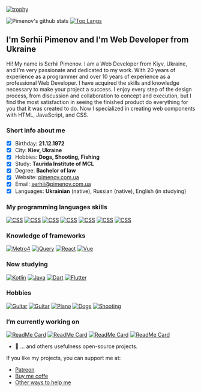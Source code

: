 [![trophy](https://github-profile-trophy.vercel.app/?username=olton&column=8&margin-w=2)](https://github.com/ryo-ma/github-profile-trophy)


![Pimenov's github stats](https://github-readme-stats.vercel.app/api?username=olton&show_icons=true&hide=prs,contribs&count_private=true)
[![Top Langs](https://github-readme-stats.vercel.app/api/top-langs/?username=olton&layout=compact&hide=kotlin)](https://github.com/olton?tab=repositories)

## I'm Serhii Pimenov and I'm Web Developer from Ukraine

Hi! My name is Serhii Pimenov. I am a Web Developer from Kiyv, Ukraine, and I'm very passionate and dedicated to my work. With 20 years of experience as a programmer and over 10 years of experience as a professional Web Developer. I have acquired the skills and knowledge necessary to make your project a success. I enjoy every step of the design process, from discussion and collaboration to concept and execution, but I find the most satisfaction in seeing the finished product do everything for you that it was created to do. Now I specialized in creating web components with HTML, JavaScript, and CSS.

### Short info about me
- [x] Birthday: **21.12.1972**
- [x] City: **Kiev, Ukraine**
- [x] Hobbies: **Dogs, Shooting, Fishing**
- [x] Study: **Taurida Institute of MCL**
- [x] Degree: **Bachelor of law**
- [x] Website: [pimenov.com.ua](https://pimenov.com.ua)
- [x] Email: [serhii@pimenov.com.ua](mailto:serhii@pimenov.com.ua)
- [x] Languages: **Ukrainian** (native), Russian (native), English (in studying)

### My programming languages skills

[![CSS](https://img.shields.io/badge/CSS-10%20years-brightgreen?style=for-the-badge)]()
[![CSS](https://img.shields.io/badge/LESS-8%20years-brightgreen?style=for-the-badge)]()
[![CSS](https://img.shields.io/badge/JavaScript-10%20years-brightgreen?style=for-the-badge)]()
[![CSS](https://img.shields.io/badge/HTML-10%20years-brightgreen?style=for-the-badge)]()
[![CSS](https://img.shields.io/badge/PHP-14%20years-brightgreen?style=for-the-badge)]()
[![CSS](https://img.shields.io/badge/MySQL-14%20years-brightgreen?style=for-the-badge)]()
[![CSS](https://img.shields.io/badge/SQL-30%20years-brightgreen?style=for-the-badge)]()

### Knowledge of frameworks

[![Metro4](https://img.shields.io/badge/Metro%204-8%20years-brightgreen?style=for-the-badge)]()
[![jQuery](https://img.shields.io/badge/jQuery-8%20years-brightgreen?style=for-the-badge)]()
[![React](https://img.shields.io/badge/React-1%20year-yellow?style=for-the-badge)]()
[![Vue](https://img.shields.io/badge/Vue-less%201%20year-red?style=for-the-badge)]()

### Now studying

[![Kotlin](https://img.shields.io/badge/Kotlin-1%20year-blueviolet?style=for-the-badge)]()
[![Java](https://img.shields.io/badge/Java-1%20year-blueviolet?style=for-the-badge)]()
[![Dart](https://img.shields.io/badge/Dart-Begin-blueviolet?style=for-the-badge)]()
[![Flutter](https://img.shields.io/badge/Flutter-Begin-blueviolet?style=for-the-badge)]()

### Hobbies

[![Guitar](https://img.shields.io/badge/Guitar-Open%20G-green?style=for-the-badge)]()
[![Guitar](https://img.shields.io/badge/Guitar-Standard-green?style=for-the-badge)]()
[![Piano](https://img.shields.io/badge/Forte-Piano-green?style=for-the-badge)]()
[![Dogs](https://img.shields.io/badge/Dog-training-green?style=for-the-badge)]()
[![Shooting](https://img.shields.io/badge/Applied-shooting-green?style=for-the-badge)]()

### I’m currently working on
[![ReadMe Card](https://github-readme-stats.vercel.app/api/pin/?username=olton&repo=Metro-UI-CSS)](https://github.com/olton/Metro-UI-CSS)
[![ReadMe Card](https://github-readme-stats.vercel.app/api/pin/?username=olton&repo=Metro4-React)](https://github.com/olton/Metro4-React)
[![ReadMe Card](https://github-readme-stats.vercel.app/api/pin/?username=olton&repo=m4q)](https://github.com/olton/m4q)
[![ReadMe Card](https://github-readme-stats.vercel.app/api/pin/?username=olton&repo=Pandora)](https://github.com/olton/Pandora)

- 🔭 ... and others usefulness open-source projects.

If you like my projects, you can support me at: 
- [Patreon](https://www.patreon.com/metroui)
- [Buy me coffe](https://www.buymeacoffee.com/pimenov)
- [Other ways to help me](https://metroui.org.ua/support.html)

